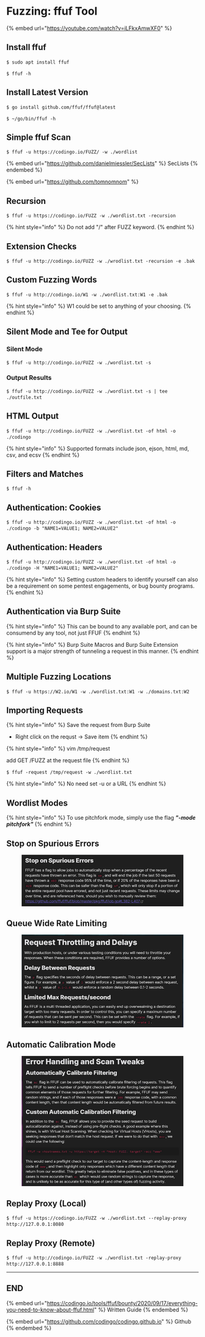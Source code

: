 # Fuzzing: ffuf Tool

{% embed url="https://youtube.com/watch?v=iLFkxAmwXF0" %}

## Install ffuf

```
$ sudo apt install ffuf
```

```
$ ffuf -h
```

## Install Latest Version

```
$ go install github.com/ffuf/ffuf@latest
```

```
$ ~/go/bin/ffuf -h
```

## Simple ffuf Scan

```
$ ffuf -u https://codingo.io/FUZZ/ -w ./wordlist
```



{% embed url="https://github.com/danielmiessler/SecLists" %}
SecLists
{% endembed %}

{% embed url="https://github.com/tomnomnom" %}

## Recursion

```
$ ffuf -u https://codingo.io/FUZZ -w ./wordlist.txt -recursion
```

{% hint style="info" %}
Do not add "/" after FUZZ keyword.
{% endhint %}

## Extension Checks

```
$ ffuf -u http://codingo.io/FUZZ -w ./wrodlist.txt -recursion -e .bak
```

## Custom Fuzzing Words

```
$ ffuf -u http://codingo.io/W1 -w ./wordlist.txt:W1 -e .bak
```

{% hint style="info" %}
W1 could be set to anything of your choosing.
{% endhint %}

## Silent Mode and Tee for Output

### Silent Mode

```
$ ffuf -u http://codingo.io/FUZZ -w ./wordlist.txt -s
```

### Output Results

```
$ ffuf -u http://codingo.io/FUZZ -w ./wordlist.txt -s | tee ./outfile.txt
```

## HTML Output

```
$ ffuf -u http://codingo.io/FUZZ -w ./wordlist.txt -of html -o ./codingo
```

{% hint style="info" %}
Supported formats include json, ejson, html, md, csv, and ecsv
{% endhint %}

## Filters and Matches

```
$ ffuf -h
```

## Authentication: Cookies

```
$ ffuf -u http://codingo.io/FUZZ -w ./wordlist.txt -of html -o ./codingo -b "NAME1=VALUE1; NAME2=VALUE2"
```

## Authentication: Headers

```
$ ffuf -u http://codingo.io/FUZZ -w ./wordlist.txt -of html -o ./codingo -H "NAME1=VALUE1; NAME2=VALUE2"
```

{% hint style="info" %}
Setting custom headers to identify yourself can also be a requirement on some pentest engagements, or bug bounty programs.
{% endhint %}

## Authentication via Burp Suite

{% hint style="info" %}
This can be bound to any available port, and can be consumend by any tool, not just FFUF
{% endhint %}

{% hint style="info" %}
Burp Suite Macros and Burp Suite Extension support is a major strength of tunneling a request in this manner.
{% endhint %}

## Multiple Fuzzing Locations

```
$ ffuf -u https://W2.io/W1 -w ./wordlist.txt:W1 -w ./domains.txt:W2
```

## Importing Requests

{% hint style="info" %}
Save the request from Burp Suite

* Right click on the requst -> Save item
{% endhint %}

{% hint style="info" %}
vim /tmp/request

add GET /FUZZ at the request file
{% endhint %}

```
$ ffuf -request /tmp/request -w ./wordlist.txt
```

{% hint style="info" %}
No need set -u or a URL
{% endhint %}

## Wordlist Modes

{% hint style="info" %}
To use pitchfork mode, simply use the flag _**"-mode pitchfork"**_
{% endhint %}

## Stop on Spurious Errors

<figure><img src="../../../.gitbook/assets/image (72).png" alt=""><figcaption></figcaption></figure>

## Queue Wide Rate Limiting

<figure><img src="../../../.gitbook/assets/image (73).png" alt=""><figcaption></figcaption></figure>

## Automatic Calibration Mode

<figure><img src="../../../.gitbook/assets/image (74).png" alt=""><figcaption></figcaption></figure>

## Replay Proxy (Local)

```
$ ffuf -u https://codingo.io/FUZZ -w ./wordlist.txt --replay-proxy http://127.0.0.1:8080
```

## Replay Proxy (Remote)

```
$ ffuf -u http://codingo.io/FUZZ -w ./wordlist.txt -replay-proxy http://127.0.0.1:8888
```





***

## END

{% embed url="https://codingo.io/tools/ffuf/bounty/2020/09/17/everything-you-need-to-know-about-ffuf.html" %}
Written Guide
{% endembed %}

{% embed url="https://github.com/codingo/codingo.github.io" %}
Github
{% endembed %}

